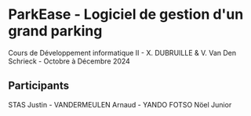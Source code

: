 # ParkEase - Logiciel de gestion d'un grand parking
Cours de Développement informatique II - X. DUBRUILLE & V. Van Den Schrieck - Octobre à Décembre 2024
## Participants
STAS Justin - VANDERMEULEN Arnaud - YANDO FOTSO Nöel Junior
